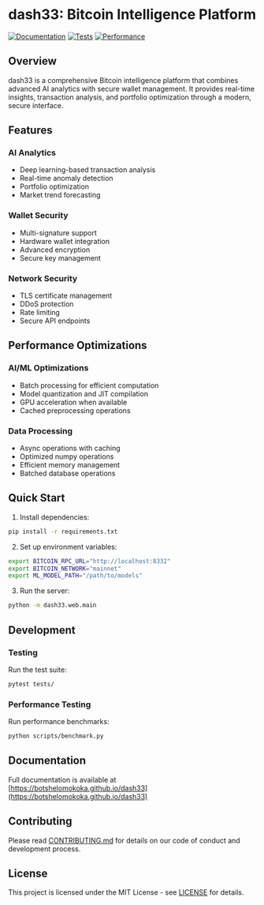# dash33: Bitcoin Intelligence Platform

[![Documentation](https://img.shields.io/badge/docs-latest-blue.svg)](https://botshelomokoka.github.io/dash33)
[![Tests](https://github.com/botshelomokoka/dash33/workflows/tests/badge.svg)](https://github.com/botshelomokoka/dash33/actions)
[![Performance](https://img.shields.io/badge/performance-optimized-green.svg)](https://github.com/botshelomokoka/dash33/blob/main/PERFORMANCE.md)

## Overview

dash33 is a comprehensive Bitcoin intelligence platform that combines advanced AI analytics with secure wallet management. It provides real-time insights, transaction analysis, and portfolio optimization through a modern, secure interface.

## Features

### AI Analytics
- Deep learning-based transaction analysis
- Real-time anomaly detection
- Portfolio optimization
- Market trend forecasting

### Wallet Security
- Multi-signature support
- Hardware wallet integration
- Advanced encryption
- Secure key management

### Network Security
- TLS certificate management
- DDoS protection
- Rate limiting
- Secure API endpoints

## Performance Optimizations

### AI/ML Optimizations
- Batch processing for efficient computation
- Model quantization and JIT compilation
- GPU acceleration when available
- Cached preprocessing operations

### Data Processing
- Async operations with caching
- Optimized numpy operations
- Efficient memory management
- Batched database operations

## Quick Start

1. Install dependencies:
```bash
pip install -r requirements.txt
```

2. Set up environment variables:
```bash
export BITCOIN_RPC_URL="http://localhost:8332"
export BITCOIN_NETWORK="mainnet"
export ML_MODEL_PATH="/path/to/models"
```

3. Run the server:
```bash
python -m dash33.web.main
```

## Development

### Testing
Run the test suite:
```bash
pytest tests/
```

### Performance Testing
Run performance benchmarks:
```bash
python scripts/benchmark.py
```

## Documentation

Full documentation is available at [https://botshelomokoka.github.io/dash33](https://botshelomokoka.github.io/dash33)

## Contributing

Please read [CONTRIBUTING.md](CONTRIBUTING.md) for details on our code of conduct and development process.

## License

This project is licensed under the MIT License - see [LICENSE](LICENSE) for details.

